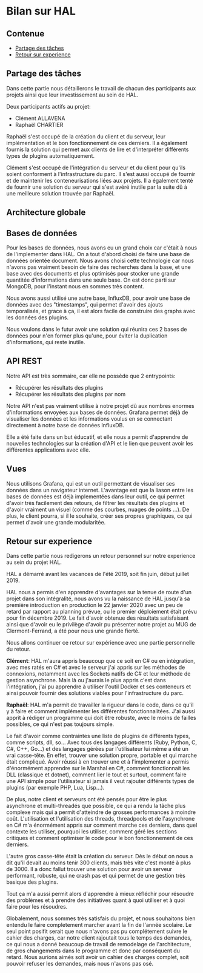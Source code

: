 # Bilan sur HAL

Contenue
--------

- [Partage des tâches](#partage-des-tâches)
- [Retour sur experience](#retour-sur-experience)


Partage des tâches
-------------------

Dans cette partie nous détaillerons le travail de chacun des participants aux projets ainsi que leur investissement au sein de HAL.

Deux participants actifs au projet:
- Clément ALLAVENA
- Raphaël CHARTIER

Raphaël s'est occupé de la création du client et du serveur, leur implémentation et le bon fonctionnement de ces derniers. Il a également fournis la solution qui permet aux clients de lire et d'interpréter différents types de plugins automatiquement.

Clément s'est occupé de l'intégration du serveur et du client pour qu'ils soient conforment à l'infrastructure du parc. Il s'est aussi occupé de fournir et de maintenir les conteneurisations liées aux projets. Il a également tenté de fournir une solution du serveur qui s'est avéré inutile par la suite dû à une meilleure solution trouvée par Raphaël.

Architecture globale
--------------------

## Bases de données
Pour les bases de données, nous avons eu un grand choix car c'était à nous de l'implementer dans HAL.
On a tout d'abord choisi de faire une base de données orientée document. Nous avons choisi cette technologie car nous n'avons pas vraiment besoin de faire des recherches dans la base, et une base avec des documents et plus optimisés pour stocker une grande quantitée d'informations dans une seule base. On est donc parti sur MongoDB, pour l'instant nous en sommes très content.

Nous avons aussi utilisé une autre base, InfluxDB, pour avoir une base de données avec des "timestamps", qui permet d'avoir des ajouts temporalisés, et grace à ça, il est alors facile de construire des graphs avec les données des plugins.

Nous voulons dans le futur avoir une solution qui réunira ces 2 bases de données pour n'en former plus qu'une, pour éviter la duplication d'informations, qui reste inutile.

## API REST

Notre API est très sommaire, car elle ne possède que 2 entrypoints:
+ Récupérer les résultats des plugins
+ Récupérer les résultats des plugins par nom

Notre API n'est pas vraiment utilise à notre projet dû aux nombres enormes d'informations envoyées aux bases de données.
Grafana permet déjà de visualiser les données et les informations voulus en se connectant directement à notre base de données InfluxDB.

Elle a été faite dans un but éducatif, et elle nous a permit d'apprendre de nouvelles technologies sur la création d'API et le lien que peuvent avoir les différentes applications avec elle. 

## Vues

Nous utilisons Grafana, qui est un outil permettant de visualiser ses données dans un navigateur internet. L'avantage est que la liason entre les bases de données est déjà implementées dans leur outil, ce qui permet d'avoir très facilement des retours, de filtrer les résultats des plugins et d'avoir vraiment un visuel (comme des courbes, nuages de points ...). De plus, le client pourra, si il le souhaite, créer ses propres graphiques, ce qui permet d'avoir une grande modularitée.

Retour sur experience
----------------------

Dans cette partie nous redigerons un retour personnel sur notre experience au sein du projet HAL.

HAL a démarré avant les vacances de l'été 2019, soit fin juin, début juillet 2019.

HAL nous a permis d'en apprendre d'avantages sur la tenue de route d'un projet dans son intégralité, nous avons vu la naissance de HAL jusqu'à sa première introduction en production le 22 janvier 2020 avec un peu de retard par rapport au planning prévue, ou le premier déploiement était prévu pour fin décembre 2019.
Le fait d'avoir obtenue des résultats satisfaisant ainsi que d'avoir eu le privilège d'avoir pu présenter notre projet au MUG de Clermont-Ferrand, a été pour nous une grande fierté.

Nous allons continuer ce retour sur expérience avec une partie personnelle du retour.

__Clément__:
HAL m'aura appris beaucoup que ce soit en C# ou en intégration, avec mes ratés en C# et avec le serveur j'ai appris sur les méthodes de connexions, notamment avec les Sockets natifs de C# et leur méthode de gestion asynchrone. Mais là ou j'aurais le plus appris c'est dans l'intégration, j'ai pu apprendre à utiliser l'outil Docker et ses conteneurs et ainsi pouvoir fournir des solutions viables pour l'infrastructure du parc.

__Raphaël__:
HAL m'a permit de travailler la rigueur dans le code, dans ce qu'il y à faire et comment implémenter les différentes fonctionnalitées. J'ai aussi apprit à rédiger un programme qui doit être robuste, avec le moins de failles possibles, ce qui n'est pas toujours simple.

Le fait d'avoir comme contraintes une liste de plugins de différents types, comme scripts, dll, so... Avec tous des langages différents (Ruby, Python, C, C#, C++, Go...) et des langages gérées par l'utilisateur lui même a été un vrai casse-tête. En effet, trouver une solution propre, portable et qui marche était compliqué. Avoir réussi à en trouver une et à l'implementer a permis d'énormément apprendre sur le Marshal en C#, comment fonctionnait les DLL (classique et dotnet), comment lier le tout et surtout, comment faire une API simple pour l'utilisateur si jamais il veut rajouter différents types de plugins (par exemple PHP, Lua, Lisp...).

De plus, notre client et serveurs ont été pensés pour être le plus asynchrone et multi-threadés que possible, ce qui a rendu la tâche plus complexe mais qui a permit d'atteindre de grosses performances à moindre coût. L'utilisation et l'utilisation des threads, threadpools et de l'asynchrone en C\# m'a énormément appris sur comment marche ces derniers, dans quel contexte les utiliser, pourquoi les utiliser, comment géré les sections critiques et comment optimiser le code pour le bon fonctionnement de ces derniers.

L'autre gros casse-tête était la création du serveur. Dès le début on nous a dit qu'il devait au moins tenir 300 clients, mais très vite c'est monté à plus de 3000. Il a donc fallut trouver une solution pour avoir un serveur performant, robuste, qui ne crash pas et qui permet de une gestion très basique des plugins.

Tout ça m'a aussi permit alors d'apprendre à mieux réfléchir pour résoudre des problèmes et à prendre des initiatives quant à quoi utiliser et à quoi faire pour les résoudres. 


Globalement, nous sommes très satisfais du projet, et nous souhaitons bien entendu le faire completement marcher avant la fin de l'année scolaire.
Le seul point posifit serait que nous n'avons pas pu complétement suivre le cahier des charges, car notre client rajoutait tous le temps des demandes, ce qui nous a donné beaucoup de travail de remodelage de l'architecture, de gros changements dans le programme et donc par conséquent du retard. Nous aurions aimés soit avoir un cahier des charges complet, soit pouvoir refuser les demandes, mais nous n'avons pas osé.
